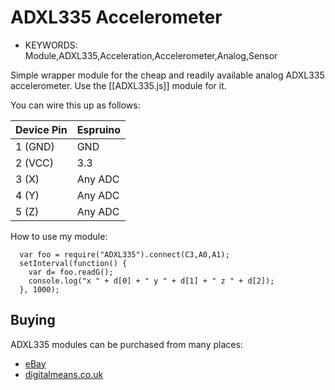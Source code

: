 <!--- Copyright (c) 2014 Your Name. See the file LICENSE for copying permission. -->
ADXL335 Accelerometer
==================

* KEYWORDS: Module,ADXL335,Acceleration,Accelerometer,Analog,Sensor

Simple wrapper module for the cheap and readily available analog ADXL335 accelerometer.
Use the [[ADXL335.js]] module for it.

You can wire this up as follows:

| Device Pin | Espruino |
| ---------- | -------- |
| 1 (GND)    | GND      |
| 2 (VCC)    | 3.3      |
| 3 (X)      | Any ADC  |
| 4 (Y)      | Any ADC  |
| 5 (Z)      | Any ADC  |

How to use my module:

```
  var foo = require("ADXL335").connect(C3,A0,A1);
  setInterval(function() {
    var d= foo.readG();
    console.log("x " + d[0] + " y " + d[1] + " z " + d[2]);
  }, 1000);
```

Buying
-----

ADXL335 modules can be purchased from many places:

* [eBay](http://www.ebay.com/sch/i.html?_nkw=ADXL335&_sacat=92074)
* [digitalmeans.co.uk](https://digitalmeans.co.uk/shop/index.php?route=product/search&tag=adxl335)
